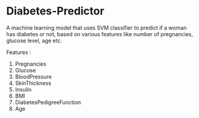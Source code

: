 # Diabetes-Predictor
A machine learning model that uses SVM classifier to predict if a woman has diabetes or not, based on various features like number of pregnancies, glucose level, age etc.

Features :
1. Pregnancies
2. Glucose
3. BloodPressure
4. SkinThickness
5. Insulin
6. BMI
7. DiabetesPedigreeFunction
8. Age
